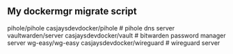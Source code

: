 ## My dockermgr migrate script
pihole/pihole               casjaysdevdocker/pihole              # pihole dns server
vaultwarden/server          casjaysdevdocker/vault               # bitwarden password manager server
wg-easy/wg-easy             casjaysdevdocker/wireguard           # wireguard server
